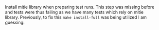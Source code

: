 Install mitie library when preparing test runs. This step was missing before
and tests were thus failing as we have many tests which rely on mitie library.
Previously, to fix this `make install-full` was being utilized I am guessing.
